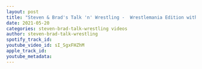 ```yaml
---
layout: post
title: "Steven & Brad's Talk 'n' Wrestling -  Wrestlemania Edition with Marc Mero"
date: 2021-05-20
categories: steven-brad-talk-wrestling videos
author: steven-brad-talk-wrestling
spotify_track_id: 
youtube_video_id: sI_SgxFHZhM
apple_track_id: 
youtube_metadata: 
---
```

